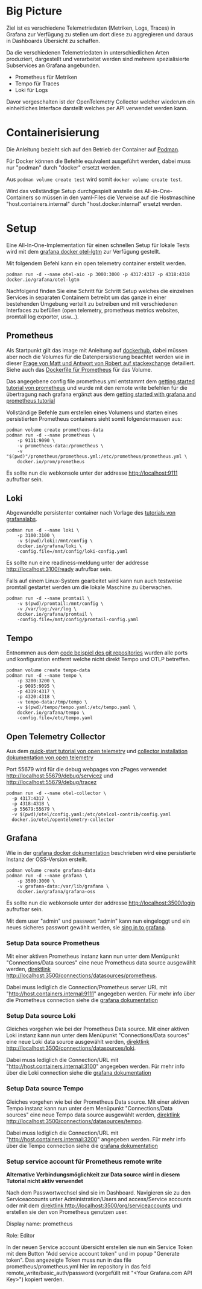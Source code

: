 # Big Picture

Ziel ist es verschiedene Telemetriedaten (Metriken, Logs, Traces) in Grafana zur Verfügung zu stellen um dort diese zu aggregieren und daraus in Dashboards Übersicht zu schaffen.

Da die verschiedenen Telemetriedaten in unterschiedlichen Arten produziert, dargestellt und verarbeitet werden sind mehrere spezialisierte Subservices an Grafana angebunden.

- Prometheus für Metriken
- Tempo für Traces
- Loki für Logs

Davor vorgeschalten ist der OpenTelemetry Collector welcher wiederum ein einheitliches Interface darstellt welches per API verwendet werden kann.

# Containerisierung

Die Anleitung bezieht sich auf den Betrieb der Container auf [Podman](https://podman.io/).

Für Docker können die Befehle equivalent ausgeführt werden, dabei muss nur "podman" durch "docker" ersetzt werden.

Aus ```podman volume create test``` wird somit ```docker volume create test```.

Wird das vollständige Setup durchgespielt anstelle des All-in-One-Containers so müssen in den yaml-Files die Verweise auf die Hostmaschine "host.containers.internal" durch "host.docker.internal" ersetzt werden.

# Setup

Eine All-In-One-Implementation für einen schnellen Setup für lokale Tests wird mit dem [grafana docker otel-lgtm](https://github.com/grafana/docker-otel-lgtm) zur Verfügung gestellt. 

Mit folgendem Befehl kann ein open telemetry container erstellt werden.

```
podman run -d --name otel-aio -p 3000:3000 -p 4317:4317 -p 4318:4318 docker.io/grafana/otel-lgtm
```

Nachfolgend finden Sie eine Schritt für Schritt Setup welches die einzelnen Services in separaten Containern betreibt um das ganze in einer bestehenden Umgebung verteilt zu betreiben und mit verschiedenen Interfaces zu befüllen (open telemetry, prometheus metrics websites, promtail log exporter, usw...).

## Prometheus

Als Startpunkt gilt das image mit Anleitung auf [dockerhub](https://hub.docker.com/r/prom/prometheus/#!), dabei müssen aber noch die Volumes für die Datenpersistierung beachtet werden wie in dieser [Frage von Matt und Antwort von Robert auf stackexchange](https://stackoverflow.com/questions/50009065/how-to-persist-data-in-prometheus-running-in-a-docker-container) detailiert. Siehe auch das [Dockerfile für Prometheus](https://github.com/prometheus/prometheus/blob/main/Dockerfile) für das Volume.

Das angegebene config file prometheus.yml entstammt dem [getting started tutorial von prometheus](https://prometheus.io/docs/prometheus/latest/getting_started/) und wurde mit den remote write befehlen für die übertragung nach grafana ergänzt aus dem [getting started with grafana and prometheus tutorial](https://grafana.com/docs/grafana/latest/getting-started/get-started-grafana-prometheus/)

Vollständige Befehle zum erstellen eines Volumens und starten eines persistierten Prometheus containers sieht somit folgendermassen aus:

```
podman volume create prometheus-data
podman run -d --name prometheus \
    -p 9111:9090 \
    -v prometheus-data:/prometheus \
    -v "$(pwd)"/prometheus/prometheus.yml:/etc/prometheus/prometheus.yml \
    docker.io/prom/prometheus
```

Es sollte nun die webkonsole unter der addresse [http://localhost:9111](http://localhost:9111) aufrufbar sein.

## Loki

Abgewandelte persistenter container nach Vorlage des [tutorials von grafanalabs](https://grafana.com/docs/loki/latest/setup/install/docker/).

```
podman run -d --name loki \
    -p 3100:3100 \
    -v $(pwd)/loki:/mnt/config \
    docker.io/grafana/loki \
    -config.file=/mnt/config/loki-config.yaml
```

Es sollte nun eine readiness-meldung unter der addresse [http://localhost:3100/ready](http://localhost:3100/ready) aufrufbar sein.

Falls auf einem Linux-System gearbeitet wird kann nun auch testweise promtail gestartet werden um die lokale Maschine zu überwachen.

```
podman run -d --name promtail \
    -v $(pwd)/promtail:/mnt/config \
    -v /var/log:/var/log \
    docker.io/grafana/promtail \
    -config.file=/mnt/config/promtail-config.yaml
```

## Tempo

Entnommen aus dem [code beispiel des git repositories](https://github.com/grafana/tempo/blob/main/example/docker-compose/local/docker-compose.yaml) wurden alle ports und konfiguration entfernt welche nicht direkt Tempo und OTLP betreffen.

```
podman volume create tempo-data
podman run -d --name tempo \
    -p 3200:3200 \
    -p 9095:9095 \
    -p 4319:4317 \
    -p 4320:4318 \
    -v tempo-data:/tmp/tempo \
    -v $(pwd)/tempo/tempo.yaml:/etc/tempo.yaml \
    docker.io/grafana/tempo \
    -config.file=/etc/tempo.yaml
```

## Open Telemetry Collector

Aus dem [quick-start tutorial von open telemetry](https://opentelemetry.io/docs/collector/quick-start/) und [collector installation dokumentation von open telemetry](https://opentelemetry.io/docs/collector/installation/)

Port 55679 wird für die debug webpages von zPages verwendet [http://localhost:55679/debug/servicez](http://localhost:55679/debug/servicez) und [http://localhost:55679/debug/tracez](http://localhost:55679/debug/tracez)

```
podman run -d --name otel-collector \
  -p 4317:4317 \
  -p 4318:4318 \
  -p 55679:55679 \
  -v $(pwd)/otel/config.yaml:/etc/otelcol-contrib/config.yaml
  docker.io/otel/opentelemetry-collector
```

## Grafana

Wie in der [grafana docker dokumentation](https://grafana.com/docs/grafana/latest/setup-grafana/installation/docker/) beschrieben wird eine persistierte Instanz der OSS-Version erstellt.

```
podman volume create grafana-data
podman run -d --name grafana \
    -p 3500:3000 \
    -v grafana-data:/var/lib/grafana \
    docker.io/grafana/grafana-oss
```

Es sollte nun die webkonsole unter der addresse [http://localhost:3500/login](http://localhost:3500/login) aufrufbar sein.

Mit dem user "admin" und passwort "admin" kann nun eingeloggt und ein neues sicheres passwort gewählt werden, sie [sing in to grafana](https://grafana.com/docs/grafana/latest/setup-grafana/sign-in-to-grafana/).

### Setup Data source Prometheus

Mit einer aktiven Prometheus instanz kann nun unter dem Menüpunkt "Connections/Data sources" eine neue Prometheus data source ausgewählt werden, [direktlink http://localhost:3500/connections/datasources/prometheus](http://localhost:3500/connections/datasources/prometheus).

Dabei muss lediglich die Connection/Prometheus server URL mit "http://host.containers.internal:9111" angegeben werden. Für mehr info über die Prometheus connection siehe die [grafana dokumentation](https://grafana.com/docs/grafana/latest/datasources/prometheus/configure-prometheus-data-source/)

### Setup Data source Loki

Gleiches vorgehen wie bei der Prometheus Data source.
Mit einer aktiven Loki instanz kann nun unter dem Menüpunkt "Connections/Data sources" eine neue Loki data source ausgewählt werden, [direktlink http://localhost:3500/connections/datasources/loki](http://localhost:3500/connections/datasources/loki).

Dabei muss lediglich die Connection/URL mit "http://host.containers.internal:3100" angegeben werden. Für mehr info über die Loki connection siehe die [grafana dokumentation](https://grafana.com/docs/grafana/latest/datasources/loki/configure-loki-data-source/)

### Setup Data source Tempo

Gleiches vorgehen wie bei der Prometheus Data source.
Mit einer aktiven Tempo instanz kann nun unter dem Menüpunkt "Connections/Data sources" eine neue Tempo data source ausgewählt werden, [direktlink http://localhost:3500/connections/datasources/tempo](http://localhost:3500/connections/datasources/tempo).

Dabei muss lediglich die Connection/URL mit "http://host.containers.internal:3200" angegeben werden. Für mehr info über die Tempo connection siehe die [grafana dokumentation](https://grafana.com/docs/grafana/latest/datasources/tempo/configure-tempo-data-source/)

### Setup service account für Prometheus remote write

**Alternative Verbindungsmöglichkeit zur Data source wird in diesem Tutorial nicht aktiv verwendet** 

Nach dem Passwortwechsel sind sie im Dashboard. Navigieren sie zu den Serviceaccounts unter Administration/Users and access/Service accounts oder mit dem [direktlink http://localhost:3500/org/serviceaccounts](http://localhost:3500/org/serviceaccounts) und erstellen sie den von Prometheus genutzen user.

Display name: prometheus

Role: Editor

In der neuen Service account übersicht erstellen sie nun ein Service Token mit dem Button "Add service account token" und im popup "Generate token". Das angezeigte Token muss nun in das file prometheus/prometheus.yml hier im repository in das feld remote_write/basic_auth/password (vorgefüllt mit "\<Your Grafana.com API Key\>") kopiert werden.